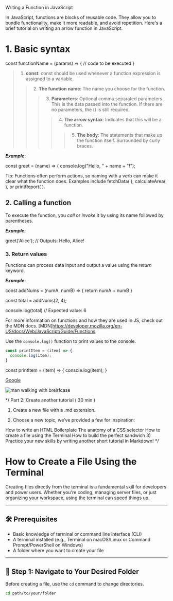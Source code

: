 Writing a Function in JavaScript

In JavaScript, functions are blocks of reusable code. They allow you to bundle functionality, make it more readable, and avoid repetition. Here's a brief tutorial on writing an arrow function in JavaScript.

# 1. Basic syntax

const functionName = (params) => {
  // code to be executed
}

> 1. **const**: const should be used whenever a function expression is assigned to a variable.
>> 2. **The function name**: The name you choose for the function.
>>> 3. **Parameters**: Optional comma separated parameters. This is the data passed into the function. If there are no parameters, the () is still required.
>>>> 4. **The arrow syntax**: Indicates that this will be a function.
>>>>> 5. **The body**: The statements that make up the function itself. Surrounded by curly braces.

***Example***:

const greet = (name) => {
  console.log("Hello, " + name + "!");


Tip: Functions often perform actions, so naming with a verb can make it clear what the function does. Examples include fetchData( ), calculateArea( ), or printReport( ). 

## 2. Calling a function

To execute the function, you *call* or *invoke* it by using its name followed by parentheses.

***Example***:

greet('Alice'); // Outputs: Hello, Alice!

### 3. Return values

Functions can process data input and output a value using the *return* keyword.

***Example***: 

const addNums = (numA, numB) => {
  return numA + numB
}

const total = addNums(2, 4);

console.log(total) // Expected value: 6

For more information on functions and how they are used in JS, check out the MDN docs. 
[MDN]https://developer.mozilla.org/en-US/docs/Web/JavaScript/Guide/Functions

Use the `console.log()` function to print values to the console.

```javascript
const printItem = (item) => {
  console.log(item);
}
```
const printItem = (item) => {
  console.log(item);
}

[Google](https://www.google.com)


![man walking with breirfcase ](www.https://images.unsplash.com/photo-1621768001091-d4eed40cd9ba?q=80&w=387&auto=format&fit=crop&ixlib=rb-4.1.0&ixid=M3wxMjA3fDB8MHxwaG90by1wYWdlfHx8fGVufDB8fHx8fA%3D%3Dcom/image)

*/ Part 2: Create another tutorial ( 30 min )
1) Create a new file with a .md extension.

2) Choose a new topic, we’ve provided a few for inspiration:

How to write an HTML Boilerplate
The anatomy of a CSS selector
How to create a file using the Terminal
How to build the perfect sandwich
3) Practice your new skills by writing another short tutorial in Markdown!  */





# How to Create a File Using the Terminal

Creating files directly from the terminal is a fundamental skill for developers and power users. Whether you're coding, managing server files, or just organizing your workspace, using the terminal can speed things up.

---

## 🛠️ Prerequisites

- Basic knowledge of terminal or command line interface (CLI)
- A terminal installed (e.g., Terminal on macOS/Linux or Command Prompt/PowerShell on Windows)
- A folder where you want to create your file

---

## 📁 Step 1: Navigate to Your Desired Folder

Before creating a file, use the `cd` command to change directories.

```bash
cd path/to/your/folder
